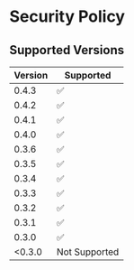 # Security Policy

## Supported Versions

| Version | Supported          |
| ------- | ------------------ |
| 0.4.3   | :white_check_mark: |
| 0.4.2   | :white_check_mark: |
| 0.4.1   | :white_check_mark: |
| 0.4.0   | :white_check_mark: |
| 0.3.6   | :white_check_mark: |
| 0.3.5   | :white_check_mark: |
| 0.3.4   | :white_check_mark: |
| 0.3.3   | :white_check_mark: |
| 0.3.2   | :white_check_mark: |
| 0.3.1   | :white_check_mark: |
| 0.3.0   | :white_check_mark: |
| <0.3.0  |   Not Supported    | 
